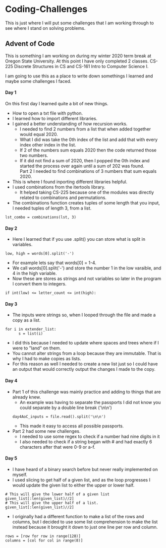 # Coding-Challenges

This is just where I will put some challenges that I am working through to see where I stand on solving problems.

## Advent of Code

This is something I am working on during my winter 2020 term break at Oregon State University.
At this point I have only completed 2 classes. CS-225 Discrete Structures in CS and CS-161 Intro to Computer Science I.

I am going to use this as a place to write down somethings I learned and maybe some challenges I faced. 

  #### Day 1
  On this first day I learned quite a bit of new things.  
  - How to open a txt file with python.  
  - I learned how to import different libraries.  
  - I gained a better understanding of how recursion works. 
    - I needed to find 2 numbers from a list that when added together would equal 2020.  
    - What I did was take the 0th index of the list and add that with every index other index in the list.  
    - If 2 of the numbers sum equals 2020 then the code returned those two numbers.  
    - If it did not find a sum of 2020, then I popped the 0th index and started the process over again until a sum of 202 was found.  
  Part 2 I needed to find combinations of 3 numbers that sum equals 2020.  
  - This is where I found inporting different libraries helpful. 
  - I used combinations from the itertools library.
    - It helped taking CS-225 because one of the modules was directly related to combinations and permutations.
  - The combinations function creates tuples of some length that you input, I needed tuples of length 3, from a list.
  ```
  lst_combo = combinations(lst, 3)
  ```
      
  
  #### Day 2
  - Here I learned that if you use .split() you can store what is split in variables.
  ```
  low, high = words[0].split('-')
  ```
  - For example lets say that words[0] = 1-4.
  - We call words[0].split('-') and store the number 1 in the low varaible, and 4 in the high variable.
  - Now these are stores as strings and not variables so later in the program I convert them to integers.
  ```
  if int(low) <= letter_count <= int(high):
  ```
    
    
  #### Day 3
  - The inputs were strings so, when I looped through the file and made a copy as a list.
  ```
  for i in extender_list:
        s = list(i)
  ```
  - I did this because I needed to update where spaces and trees where if I were to "land" on them.
  - You cannot alter strings from a loop because they are immutable. That is why I had to make copies as lists.
  - For this reason as well I needed to create a new list just so I could have an output that would correctly output the changes I made to the copy.


  #### Day 4
  - Part 1 of this challenge was mainly practice and adding to things that are already knew.
    - An example was having to separate the passports I did not know you could separate by a double line break ('\n\n')
    ```
    day4AoC_inputs = file.read().split('\n\n')
    ```
    - This made it easy to access all possible passports.
   - Part 2 had some new challenges.
     - I needed to use some regex to check if a number had nine digits in it
     - I also needed to check if a string began with # and had exactly 6 characters after that were
    0-9 or a-f.
   
  #### Day 5
   - I have heard of a binary search before but never really implemented on myself.
   - I used slicing to get half of a given list, and as the loop
   progresses I would update the given list to either the upper or lower half.
   ```
   # This will give the lower half of a given list
   given_list[:len(given_list)//2]
   # This will give the upper half of a list.
   given_list[:len(given_list)//2]
   ``` 
   - I originally had a different function to make a list of the rows and columns, but
   I decided to use some list comprehension to make the list instead because it brought it down
   to just one line per row and column.
   ```
   rows = [row for row in range(128)]
   columns = [col for col in range(8)]
   ```